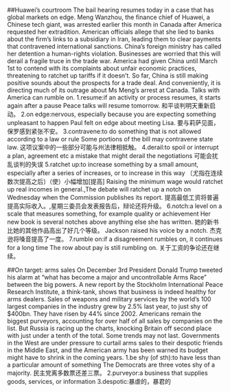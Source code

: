 ##Huawei’s courtroom
The bail hearing resumes today in a case that has global markets on edge. Meng Wanzhou, the finance chief of Huawei, a Chinese tech giant, was arrested earlier this month in Canada after America requested her extradition. American officials allege that she lied to banks about the firm’s links to a subsidiary in Iran, leading them to clear payments that contravened international sanctions. China’s foreign ministry has called her detention a human-rights violation. Businesses are worried that this will derail a fragile truce in the trade war. America had given China until March 1st to contend with its complaints about unfair economic practices, threatening to ratchet up tariffs if it doesn’t. So far, China is still making positive sounds about the prospects for a trade deal. And conveniently, it is directing much of its outrage about Ms Meng’s arrest at Canada. Talks with America can rumble on.
1.resume:if an activity or process resumes, it starts again after a pause
Peace talks will resume tomorrow. 
和平谈判明天重新启动。
2.on edge:nervous, especially because you are expecting something unpleasant to happen
Paul felt on edge about meeting Lisa. 
要与莉萨见面，保罗感到紧张不安。
3.contravene:to do something that is not allowed according to a law or rule
Some portions of the bill may contravene state law. 
这项议案中的一些部分可能与州法律相抵触。
4.derail:to spoil or interrupt a plan, agreement etc
a mistake that might derail the negotiations
可能会扰乱谈判的失误
5.ratchet up:to increase something by a small amount, especially after a series of increases, or to increase in this way
〔尤指在连续数次提高之后〕（使）小幅增加[提高]
Raising the minimum wage would ratchet up real incomes in general.,The debate will ratchet up a notch on Wednesday when the Commission publishes its report.
提高最低工资将普遍提高实际收入。,星期三委员会发表报告后，辩论还将升级。
6.notch:a level on a scale that measures something, for example quality or achievement
Her new book is several notches above anything else she has written. 
她的新书比她的其他作品高出了好几个等级。
Jackson raised his voice by a notch. 
杰克逊将嗓音提高了一度。
7.rumble on:if a disagreement rumbles on, it continues for a long time
The row about pay is still rumbling on. 
关于工资的争论还在继续。

##On target: arms sales
On December 3rd President Donald Trump tweeted his alarm at “what has become a major and uncontrollable Arms Race” between the big powers. A new report by the Stockholm International Peace Research Institute, a think-tank, shows that business is indeed healthy for arms dealers. Sales of weapons and military services by the world’s 100 largest companies in the industry grew by 2.5% last year, to just shy of $400bn. They have risen by 44% since 2002. Americans remain the biggest purveyors, accounting for over half of all sales by companies on the list. But Russia is racing up the charts, knocking Britain off second place with just under a tenth of the total. Some trends may not last. Governments in the West are under pressure to curtail arms sales to their despotic friends in the Middle East, and the American army has been warned its budget might have to shrink in the coming years.
1.be shy (of sth):to have less than a particular amount of something
The Democrats are three votes shy of a majority. 
民主党离多数票还差三票。
2.purveyor:a business that supplies goods, services, or information
3.despotic:暴虐的，暴君的